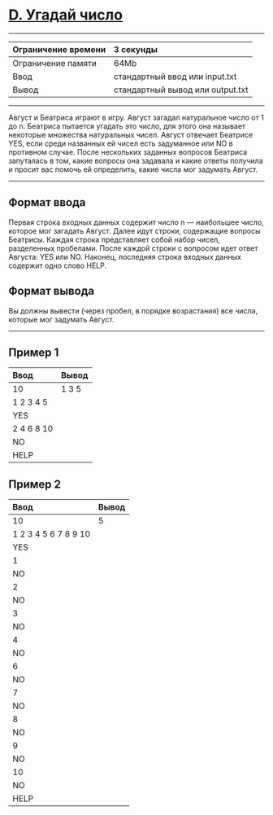 # [D. Угадай число](https://contest.yandex.ru/contest/28964/problems/D/)

---
| Ограничение времени | 3 секунды |
| :--- | :--- |
| Ограничение памяти | 64Mb |
| Ввод | стандартный ввод или input.txt |
| Вывод | стандартный вывод или output.txt |
---
Август и Беатриса играют в игру. Август загадал натуральное число от 1 до n. Беатриса пытается угадать это число, для этого она называет некоторые множества натуральных чисел. Август отвечает Беатрисе YES, если среди названных ей чисел есть задуманное или NO в противном случае. После нескольких заданных вопросов Беатриса запуталась в том, какие вопросы она задавала и какие ответы получила и просит вас помочь ей определить, какие числа мог задумать Август.

---
## Формат ввода
Первая строка входных данных содержит число n — наибольшее число, которое мог загадать Август. Далее идут строки, содержащие вопросы Беатрисы. Каждая строка представляет собой набор чисел, разделенных пробелами. После каждой строки с вопросом идет ответ Августа: YES или NO. Наконец, последняя строка входных данных содержит одно слово HELP.

## Формат вывода
Вы должны вывести (через пробел, в порядке возрастания) все числа, которые мог задумать Август.

---
## Пример 1

| Ввод | Вывод |
| :--- | :--- |
| 10 | 1 3 5 |
| 1 2 3 4 5 |  |
| YES |  |
| 2 4 6 8 10 |  |
| NO |  |
| HELP |  |

## Пример 2

| Ввод | Вывод |
| :--- | :--- |
| 10 | 5 |
| 1 2 3 4 5 6 7 8 9 10 |  |
| YES |  |
| 1 |  |
| NO |  |
| 2 |  |
| NO |  |
| 3 |  |
| NO |  |
| 4 |  |
| NO |  |
| 6 |  |
| NO |  |
| 7 |  |
| NO |  |
| 8 |  |
| NO |  |
| 9 |  |
| NO |  |
| 10 |  |
| NO |  |
| HELP |  |
